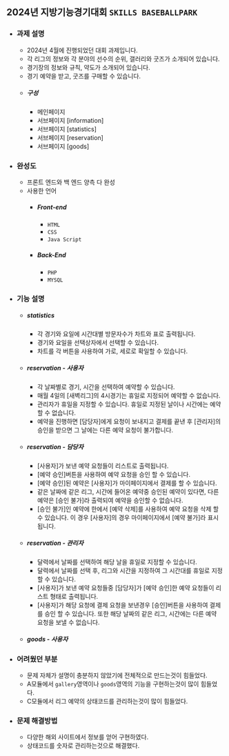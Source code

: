 ## 2024년 지방기능경기대회 `SKILLS BASEBALLPARK`
  + ### 과제 설명
    + 2024년 4월에 진행되었던 대회 과제입니다.
    + 각 리그의 정보와 각 분야의 선수의 순위, 갤러리와 굿즈가 소개되어 있습니다.
    + 경기장의 정보와 규칙, 약도가 소개되어 있습니다.
    + 경기 예약을 받고, 굿즈를 구매할 수 있습니다.
    + ##### 구성
      + 메인페이지
      + 서브페이지 [information]
      + 서브페이지 [statistics]
      + 서브페이지 [reservation]
      + 서브페이지 [goods]
  + ### 완성도
    + 프론트 엔드와 백 엔드 양측 다 완성
    + 사용한 언어
      + ##### Front-end
        + `HTML`
        + `CSS`
        + `Java Script`
      + ##### Back-End
        + `PHP`
        + `MYSQL`
  + ### 기능 설명
    + ##### statistics
      + 각 경기와 요일에 시간대별 방문자수가 차트와 표로 출력됩니다.
      + 경기와 요일을 선택상자에서 선택할 수 있습니다.
      + 차트를 각 버튼을 사용하여 가로, 세로로 확일할 수 있습니다.
    + ##### reservation - 사용자
      + 각 날짜별로 경기, 시간을 선택하여 예약할 수 있습니다.
      + 매월 4일의 [새벽리그]의 4시경기는 휴일로 지정되어 예약할 수 없습니다.
      + 관리자가 휴일을 지정할 수 있습니다. 휴일로 지정된 날이나 시간에는 예약할 수 없습니다.
      + 예약을 진행하면 [담당자]에게 요청이 보내지고 결제를 끝낸 후 [관리자]의 승인을 받으면 그 날에는 다른 예약 요청이 불가합니다.
    + ##### reservation - 담당자
      + [사용자]가 보낸 예약 요청들이 리스트로 출력됩니다.
      + [예약 승인]버튼을 사용하여 예약 요청을 승인 할 수 있습니다.
      + [예약 승인]된 예약은 [사용자]가 마이페이지에서 결제를 할 수 있습니다.
      + 같은 날짜에 같은 리그, 시간에 들어온 예약중 승인된 예약이 있다면, 다른 예약은 [승인 불가]라 출력되여 예약을 승인할 수 없습니다.
      + [승인 불가]인 예약에 한에서 [예약 삭제]를 사용하여 예약 요청을 삭제 할 수 있습니다. 이 경우 [사용자]의 경우 마이페이지에서 [예약 불가]라 표시됩니다.
    + ##### reservation - 관리자
      + 달력에서 날짜를 선택하여 해당 날을 휴일로 지정할 수 있습니다.
      + 달력에서 날짜를 선택 후, 리그와 시간을 지정하여 그 시간대를 휴일로 지정할 수 있습니다.
      + [사용자]가 보낸 예약 요청들중 [담당자]가 [예약 승인]한 예약 요청들이 리스트 형태로 출력됩니다.
      + [사용자]가 해당 요청에 결제 요청을 보낸경우 [승인]버튼을 사용하여 결제를 승인 할 수 있습니다. 또한 해당 날짜의 같은 리그, 시간에는 다른 예약 요청을 보낼 수 없습니다.
    + ##### goods - 사용자
  + ### 어려웠던 부분
    + 문제 자체가 설명이 충분하지 않았기에 전체적으로 만드는것이 힘들었다.
    + A모듈에서 `gallery`영역이나 `goods`영역의 기능을 구현하는것이 많이 힘들었다.
    + C모듈에서 리그 예약의 상태코드를 관리하는것이 많이 힘들었다.
  + ### 문제 해결방법
    + 다양한 해외 사이트에서 정보를 얻어 구현하였다.
    + 상태코드를 숫자로 관리하는것으로 해결했다.